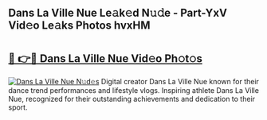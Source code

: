 ## Dans La Ville Nue Le𝚊k𝚎d N𝚞𝚍e - Part-YxV Vid𝚎o Le𝚊ks Photos hvxHM

# <h2><a href="http://fb6n1f2.evod.top/?m=Dans+La+Ville+Nue">🔗 👉🔴 Dans La Ville Nue Vid𝚎o Ph𝚘t𝚘s</a></h2>

[![Dans La Ville Nue N𝚞d𝚎s](https://i.imgur.com/8V9OHl7.gif)](http://fb6n1f2.evod.top/?m=Dans+La+Ville+Nue)
Digital creator Dans La Ville Nue known for their dance trend performances and lifestyle vlogs. Inspiring athlete Dans La Ville Nue, recognized for their outstanding achievements and dedication to their sport. 
